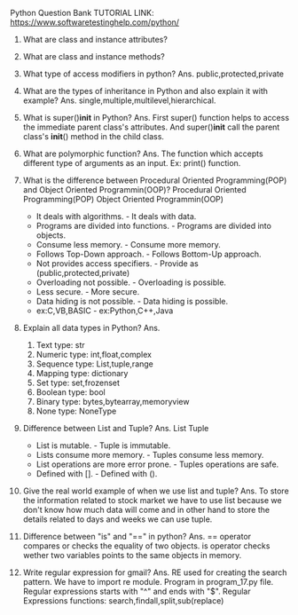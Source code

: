 Python Question Bank
TUTORIAL LINK: https://www.softwaretestinghelp.com/python/
1. What are class and instance attributes?
2. What are class and instance methods?
3. What type of access modifiers in python?
Ans. public,protected,private
4. What are the types of inheritance in Python and also explain it with example? 
Ans. single,multiple,multilevel,hierarchical.
5. What is super()__init__ in Python?
Ans. First super() function helps to access the immediate parent class's attributes. And super()__init__ call the parent class's __init__() method in the child class.
6. What are polymorphic function?
Ans. The function which accepts different type of arguments as an input. Ex: print() function.
7. What is the difference between Procedural Oriented Programming(POP) and Object Oriented Programmin(OOP)?
    Procedural Oriented Programming(POP)                                Object Oriented Programmin(OOP)
    - It deals with algorithms.                                             - It deals with data.
    - Programs are divided into functions.                                  - Programs are divided into objects.
    - Consume less memory.                                                  - Consume more memory.
    - Follows Top-Down approach.                                            - Follows Bottom-Up approach.
    - Not provides access specifiers.                                       - Provide as (public,protected,private)
    - Overloading not possible.                                             - Overloading is possible.
    - Less secure.                                                          - More secure.
    - Data hiding is not possible.                                          - Data hiding is possible.
    - ex:C,VB,BASIC                                                         - ex:Python,C++,Java

8. Explain all data types in Python?
Ans. 
    1. Text type: str
    2. Numeric type: int,float,complex
    3. Sequence type: List,tuple,range
    4. Mapping type: dictionary
    5. Set type: set,frozenset
    6. Boolean type: bool
    7. Binary type: bytes,bytearray,memoryview
    8. None type: NoneType

9. Difference between List and Tuple?
Ans. 
    List                                                                Tuple
    - List is mutable.                                                - Tuple is immutable.
    - Lists consume more memory.                                      - Tuples consume less memory.
    - List operations are more error prone.                           - Tuples operations are safe.
    - Defined with [].                                                - Defined with (). 

10. Give the real world example of when we use list and tuple?
Ans. To store the information related to stock market we have to use list because we don't know how much data will come and in other hand to store the details related to days and weeks we can use tuple.

11. Difference between "is" and "==" in python?
Ans. == operator compares or checks the equality of two objects.
     is operator checks wether two variables points to the same objects in memory.

12. Write regular expression for gmail?
Ans. RE used for creating the search pattern. We have to import re module. Program in program_17.py file. Regular expressions starts with "^" and ends with "$". 
Regular Expressions functions: search,findall,split,sub(replace)